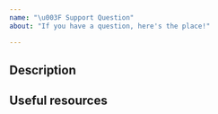 ```yaml
---
name: "\u003F Support Question"
about: "If you have a question, here's the place!"

---
```



## Description
<!-- In case your question requires further explanation,
please write it down below -->


## Useful resources
<!-- Remove if useless -->



